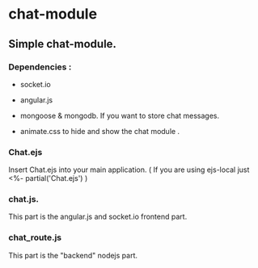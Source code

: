# chat-module
## Simple chat-module.
### Dependencies :
- socket.io
    
- angular.js
- mongoose & mongodb. If you want to store chat messages. 
- animate.css to hide and show the chat module . 
    

### Chat.ejs

  Insert Chat.ejs into your main application. ( If you are using ejs-local just <%- partial('Chat.ejs') )

### chat.js. 

  This part is the angular.js and socket.io frontend part.
  
### chat_route.js 

  This part is the "backend" nodejs part. 
  



